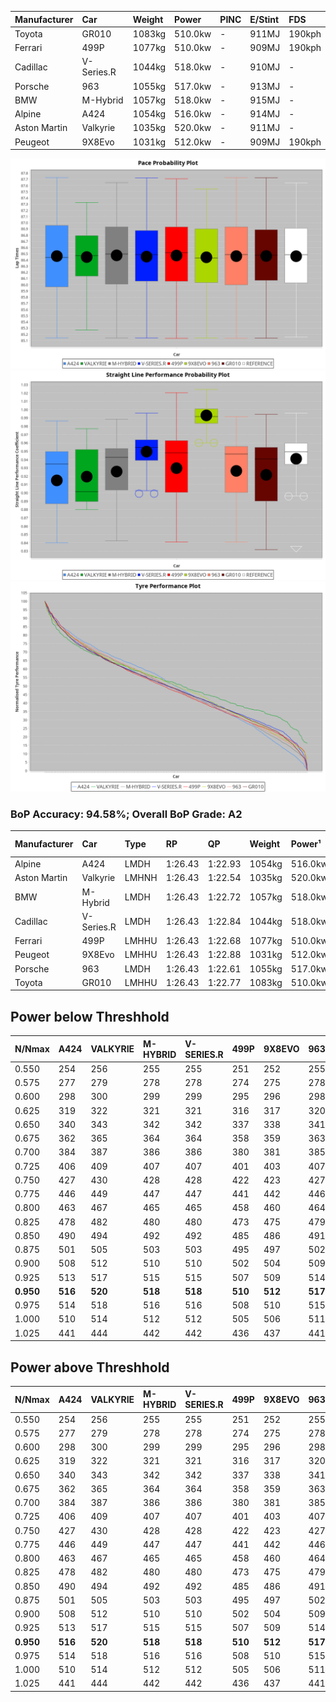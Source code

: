 | Manufacturer | Car        | Weight | Power   | PINC    | E/Stint | FDS     |
|:-|:-|:-|:-|:-|:-|:-|
| Toyota       | GR010      | 1083kg | 510.0kw |    -    | 911MJ   | 190kph  |
| Ferrari      | 499P       | 1077kg | 510.0kw |    -    | 909MJ   | 190kph  |
| Cadillac     | V-Series.R | 1044kg | 518.0kw |    -    | 910MJ   |    -    |
| Porsche      | 963        | 1055kg | 517.0kw |    -    | 913MJ   |    -    |
| BMW          | M-Hybrid   | 1057kg | 518.0kw |    -    | 915MJ   |    -    |
| Alpine       | A424       | 1054kg | 516.0kw |    -    | 914MJ   |    -    |
| Aston Martin | Valkyrie   | 1035kg | 520.0kw |    -    | 911MJ   |    -    |
| Peugeot      | 9X8Evo     | 1031kg | 512.0kw |    -    | 909MJ   | 190kph  |

![PACECHART](./IMG/AUTO.png)
![STRAIGHTLINEPERFORMANCECHART](./IMG/AUTO_sp.png)
![TYREPERFORMANCECHART](./IMG/AUTO_tw.png)

### BoP Accuracy: 94.58%; Overall BoP Grade: A2
| Manufacturer | Car        | Type  | RP      | QP      | Weight | Power¹  | Threshhold | PINC    | Power²   | E/Stint | AVG Vmax  | FDS     | RDLC | L/Stint | BOP-Grade | Model Accuracy | Model Points | Match%  | SimDiff |
|:-|:-|:-|:-|:-|:-|:-|:-|:-|:-|:-|:-|:-|:-|:-|:-|:-|:-|:-|:-|
| Alpine       | A424       | LMDH  | 1:26.43 | 1:22.93 | 1054kg | 516.0kw | 0.0kph     |    -    | 516.00kw |  914MJ  | 269.51kph |    -    | 1.02 | 43      | ~A1       | 96.10%         | 2390         | 96.92%  | +0.39   |
| Aston Martin | Valkyrie   | LMHNH | 1:26.43 | 1:22.54 | 1035kg | 520.0kw | 0.0kph     |    -    | 520.00kw |  911MJ  | 271.45kph |    -    | 1.04 | 43      | +C2       | 100.00%        | 466          | 73.45%  | #       |
| BMW          | M-Hybrid   | LMDH  | 1:26.43 | 1:22.72 | 1057kg | 518.0kw | 0.0kph     |    -    | 518.00kw |  915MJ  | 271.13kph |    -    | 1.01 | 43      | ~A1       | 100.00%        | 3339         | 100.00% | +0.31   |
| Cadillac     | V-Series.R | LMDH  | 1:26.43 | 1:22.84 | 1044kg | 518.0kw | 0.0kph     |    -    | 518.00kw |  910MJ  | 273.91kph |    -    | 1.02 | 43      | ~A1       | 99.56%         | 5841         | 98.83%  | +0.17   |
| Ferrari      | 499P       | LMHHU | 1:26.43 | 1:22.68 | 1077kg | 510.0kw | 0.0kph     |    -    | 510.00kw |  909MJ  | 270.04kph | 190kph  | 1.03 | 43      | ~A1       | 99.57%         | 7417         | 100.00% | +0.26   |
| Peugeot      | 9X8Evo     | LMHHU | 1:26.43 | 1:22.88 | 1031kg | 512.0kw | 0.0kph     |    -    | 512.00kw |  909MJ  | 280.98kph | 190kph  | 1.03 | 43      | +B1       | 100.00%        | 1891         | 87.48%  | +0.40   |
| Porsche      | 963        | LMDH  | 1:26.43 | 1:22.61 | 1055kg | 517.0kw | 0.0kph     |    -    | 517.00kw |  913MJ  | 271.24kph |    -    | 1.02 | 43      | ~A1       | 98.39%         | 16118        | 100.00% | -0.16   |
| Toyota       | GR010      | LMHHU | 1:26.43 | 1:22.77 | 1083kg | 510.0kw | 0.0kph     |    -    | 510.00kw |  911MJ  | 268.59kph | 190kph  | 1.03 | 43      | ~A1       | 99.90%         | 5196         | 100.00% | +0.31   |

## Power below Threshhold
| N/Nmax    | A424    | VALKYRIE | M-HYBRID | V-SERIES.R | 499P    | 9X8EVO  | 963     | GR010   |
|:-|:-|:-|:-|:-|:-|:-|:-|:-|
|  0.550    |  254    |  256     |  255     |  255       |  251    |  252    |  255    |  251    |
|  0.575    |  277    |  279     |  278     |  278       |  274    |  275    |  278    |  274    |
|  0.600    |  298    |  300     |  299     |  299       |  295    |  296    |  298    |  295    |
|  0.625    |  319    |  322     |  321     |  321       |  316    |  317    |  320    |  316    |
|  0.650    |  340    |  343     |  342     |  342       |  337    |  338    |  341    |  337    |
|  0.675    |  362    |  365     |  364     |  364       |  358    |  359    |  363    |  358    |
|  0.700    |  384    |  387     |  386     |  386       |  380    |  381    |  385    |  380    |
|  0.725    |  406    |  409     |  407     |  407       |  401    |  403    |  407    |  401    |
|  0.750    |  427    |  430     |  428     |  428       |  422    |  423    |  427    |  422    |
|  0.775    |  446    |  449     |  447     |  447       |  441    |  442    |  446    |  441    |
|  0.800    |  463    |  467     |  465     |  465       |  458    |  460    |  464    |  458    |
|  0.825    |  478    |  482     |  480     |  480       |  473    |  475    |  479    |  473    |
|  0.850    |  490    |  494     |  492     |  492       |  485    |  486    |  491    |  485    |
|  0.875    |  501    |  505     |  503     |  503       |  495    |  497    |  502    |  495    |
|  0.900    |  508    |  512     |  510     |  510       |  502    |  504    |  509    |  502    |
|  0.925    |  513    |  517     |  515     |  515       |  507    |  509    |  514    |  507    |
| **0.950** | **516** | **520**  | **518**  | **518**    | **510** | **512** | **517** | **510** |
|  0.975    |  514    |  518     |  516     |  516       |  508    |  510    |  515    |  508    |
|  1.000    |  510    |  514     |  512     |  512       |  505    |  506    |  511    |  505    |
|  1.025    |  441    |  444     |  442     |  442       |  436    |  437    |  441    |  436    |

## Power above Threshhold
| N/Nmax    | A424    | VALKYRIE | M-HYBRID | V-SERIES.R | 499P    | 9X8EVO  | 963     | GR010   |
|:-|:-|:-|:-|:-|:-|:-|:-|:-|
|  0.550    |  254    |  256     |  255     |  255       |  251    |  252    |  255    |  251    |
|  0.575    |  277    |  279     |  278     |  278       |  274    |  275    |  278    |  274    |
|  0.600    |  298    |  300     |  299     |  299       |  295    |  296    |  298    |  295    |
|  0.625    |  319    |  322     |  321     |  321       |  316    |  317    |  320    |  316    |
|  0.650    |  340    |  343     |  342     |  342       |  337    |  338    |  341    |  337    |
|  0.675    |  362    |  365     |  364     |  364       |  358    |  359    |  363    |  358    |
|  0.700    |  384    |  387     |  386     |  386       |  380    |  381    |  385    |  380    |
|  0.725    |  406    |  409     |  407     |  407       |  401    |  403    |  407    |  401    |
|  0.750    |  427    |  430     |  428     |  428       |  422    |  423    |  427    |  422    |
|  0.775    |  446    |  449     |  447     |  447       |  441    |  442    |  446    |  441    |
|  0.800    |  463    |  467     |  465     |  465       |  458    |  460    |  464    |  458    |
|  0.825    |  478    |  482     |  480     |  480       |  473    |  475    |  479    |  473    |
|  0.850    |  490    |  494     |  492     |  492       |  485    |  486    |  491    |  485    |
|  0.875    |  501    |  505     |  503     |  503       |  495    |  497    |  502    |  495    |
|  0.900    |  508    |  512     |  510     |  510       |  502    |  504    |  509    |  502    |
|  0.925    |  513    |  517     |  515     |  515       |  507    |  509    |  514    |  507    |
| **0.950** | **516** | **520**  | **518**  | **518**    | **510** | **512** | **517** | **510** |
|  0.975    |  514    |  518     |  516     |  516       |  508    |  510    |  515    |  508    |
|  1.000    |  510    |  514     |  512     |  512       |  505    |  506    |  511    |  505    |
|  1.025    |  441    |  444     |  442     |  442       |  436    |  437    |  441    |  436    |
